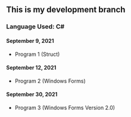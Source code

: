 ## This is my development branch
### Language Used: C#

#### September 9, 2021
- Program 1 (Struct)

#### September 12, 2021
- Program 2 (Windows Forms)

#### September 30, 2021
- Program 3 (Windows Forms Version 2.0)
